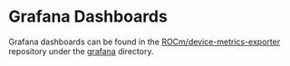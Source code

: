 # Grafana Dashboards

Grafana dashboards can be found in the [ROCm/device-metrics-exporter](https://github.com/ROCm/device-metrics-exporter) repository under the [grafana](https://github.com/ROCm/device-metrics-exporter/tree/release-v1.4.0/grafana) directory.
